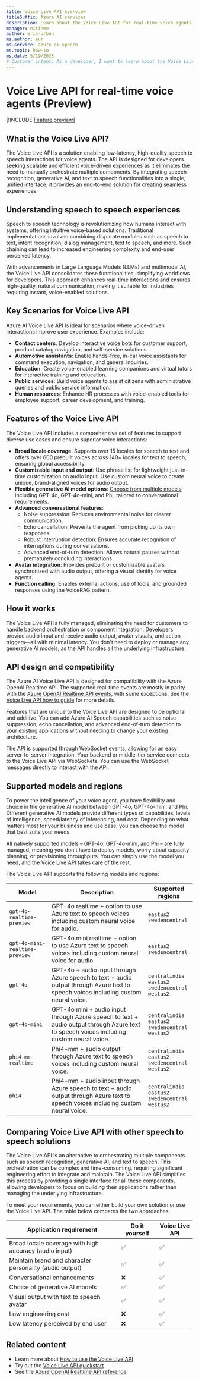```yaml
---
title: Voice Live API overview
titleSuffix: Azure AI services
description: Learn about the Voice Live API for real-time voice agents.
manager: nitinme
author: eric-urban
ms.author: eur
ms.service: azure-ai-speech
ms.topic: how-to
ms.date: 5/19/2025
# Customer intent: As a developer, I want to learn about the Voice Live API for real-time voice agents.
---
```


# Voice Live API for real-time voice agents (Preview)

[!INCLUDE [Feature preview](./includes/previews/preview-generic.md)]

## What is the Voice Live API?

The Voice Live API is a solution enabling low-latency, high-quality speech to speech interactions for voice agents. The API is designed for developers seeking scalable and efficient voice-driven experiences as it eliminates the need to manually orchestrate multiple components. By integrating speech recognition, generative AI, and text to speech functionalities into a single, unified interface, it provides an end-to-end solution for creating seamless experiences.

## Understanding speech to speech experiences

Speech to speech technology is revolutionizing how humans interact with systems, offering intuitive voice-based solutions. Traditional implementations involved combining disparate modules such as speech to text, intent recognition, dialog management, text to speech, and more. Such chaining can lead to increased engineering complexity and end-user perceived latency.

With advancements in Large Language Models (LLMs) and multimodal AI, the Voice Live API consolidates these functionalities, simplifying workflows for developers. This approach enhances real-time interactions and ensures high-quality, natural communication, making it suitable for industries requiring instant, voice-enabled solutions.

## Key Scenarios for Voice Live API

Azure AI Voice Live API is ideal for scenarios where voice-driven interactions improve user experience. Examples include:

- **Contact centers**: Develop interactive voice bots for customer support, product catalog navigation, and self-service solutions.
- **Automotive assistants**: Enable hands-free, in-car voice assistants for command execution, navigation, and general inquiries.
- **Education**: Create voice-enabled learning companions and virtual tutors for interactive training and education.
- **Public services**: Build voice agents to assist citizens with administrative queries and public service information.
- **Human resources**: Enhance HR processes with voice-enabled tools for employee support, career development, and training.

## Features of the Voice Live API

The Voice Live API includes a comprehensive set of features to support diverse use cases and ensure superior voice interactions:

- **Broad locale coverage**: Supports over 15 locales for speech to text and offers over 600 prebuilt voices across 140+ locales for text to speech, ensuring global accessibility.
- **Customizable input and output**: Use phrase list for lightweight just-in-time customization on audio input. Use custom neural voice to create unique, brand-aligned voices for audio output.
- **Flexible generative AI model options**: [Choose from multiple models](#supported-models-and-regions), including GPT-4o, GPT-4o-mini, and Phi, tailored to conversational requirements.
- **Advanced conversational features**:
    - Noise suppression: Reduces environmental noise for clearer communication.
    - Echo cancellation: Prevents the agent from picking up its own responses.
    - Robust interruption detection: Ensures accurate recognition of interruptions during conversations.
    - Advanced end-of-turn detection: Allows natural pauses without prematurely concluding interactions.
- **Avatar integration**: Provides prebuilt or customizable avatars synchronized with audio output, offering a visual identity for voice agents.
- **Function calling**: Enables external actions, use of tools, and grounded responses using the VoiceRAG pattern.

## How it works

The Voice Live API is fully managed, eliminating the need for customers to handle backend orchestration or component integration. Developers provide audio input and receive audio output, avatar visuals, and action triggers—all with minimal latency. You don't need to deploy or manage any generative AI models, as the API handles all the underlying infrastructure.

## API design and compatibility

The Azure AI Voice Live API is designed for compatibility with the Azure OpenAI Realtime API. The supported real-time events are mostly in parity with the [Azure OpenAI Realtime API events](/azure/ai-services/openai/realtime-audio-reference?context=/azure/ai-services/speech-service/context/context), with some exceptions. See the [Voice Live API how to guide](./voice-live-how-to.md) for more details.

Features that are unique to the Voice Live API are designed to be optional and additive. You can add Azure AI Speech capabilities such as noise suppression, echo cancellation, and advanced end-of-turn detection to your existing applications without needing to change your existing architecture. 

The API is supported through WebSocket events, allowing for an easy server-to-server integration. Your backend or middle-tier service connects to the Voice Live API via WebSockets. You can use the WebSocket messages directly to interact with the API.

## Supported models and regions

To power the intelligence of your voice agent, you have flexibility and choice in the generative AI model between GPT-4o, GPT-4o-mini, and Phi. Different generative AI models provide different types of capabilities, levels of intelligence, speed/latency of inferencing, and cost. Depending on what matters most for your business and use case, you can choose the model that best suits your needs.

All natively supported models – GPT-4o, GPT-4o-mini, and Phi – are fully managed, meaning you don’t have to deploy models, worry about capacity planning, or provisioning throughputs. You can simply use the model you need, and the Voice Live API takes care of the rest.

The Voice Live API supports the following models and regions:

| Model | Description | Supported regions |
| ------------------------------ | ----------- | ----------- |
| `gpt-4o-realtime-preview`      | GPT-4o realtime + option to use Azure text to speech voices including custom neural voice for audio. | `eastus2`<br/>`swedencentral` |
| `gpt-4o-mini-realtime-preview` | GPT-4o mini realtime + option to use Azure text to speech voices including custom neural voice for audio. | `eastus2`<br/>`swedencentral` |
| `gpt-4o` | GPT-4o + audio input through Azure speech to text + audio output through Azure text to speech voices including custom neural voice. | `centralindia`<br/>`eastus2`<br/>`swedencentral`<br/>`westus2` |
| `gpt-4o-mini` | GPT-4o mini + audio input through Azure speech to text + audio output through Azure text to speech voices including custom neural voice. | `centralindia`<br/>`eastus2`<br/>`swedencentral`<br/>`westus2` |
| `phi4-mm-realtime` | Phi4-mm + audio output through Azure text to speech voices including custom neural voice. | `centralindia`<br/>`eastus2`<br/>`swedencentral`<br/>`westus2` |
| `phi4` | Phi4-mm + audio input through Azure speech to text + audio output through Azure text to speech voices including custom neural voice. | `centralindia`<br/>`eastus2`<br/>`swedencentral`<br/>`westus2` |

## Comparing Voice Live API with other speech to speech solutions

The Voice Live API is an alternative to orchestrating multiple components such as speech recognition, generative AI, and text to speech. This orchestration can be complex and time-consuming, requiring significant engineering effort to integrate and maintain. The Voice Live API simplifies this process by providing a single interface for all these components, allowing developers to focus on building their applications rather than managing the underlying infrastructure.

To meet your requirements, you can either build your own solution or use the Voice Live API. The table below compares the two approaches:

| Application requirement | Do it yourself | Voice Live API |
|-----|-----|-----|
| Broad locale coverage with high accuracy (audio input) | ✅ | ✅ |
| Maintain brand and character personality (audio output) | ✅ | ✅ |
| Conversational enhancements | ❌ | ✅ |
| Choice of generative AI models | ✅ | ✅ |
| Visual output with text to speech avatar | ✅ | ✅ |
| Low engineering cost | ❌ | ✅ |
| Low latency perceived by end user | ❌ | ✅ |

## Related content

- Learn more about [How to use the Voice Live API](./voice-live-how-to.md)
- Try out the [Voice Live API quickstart](./voice-live-quickstart.md)
- See the [Azure OpenAI Realtime API reference](/azure/ai-services/openai/realtime-audio-reference?context=/azure/ai-services/speech-service/context/context)
